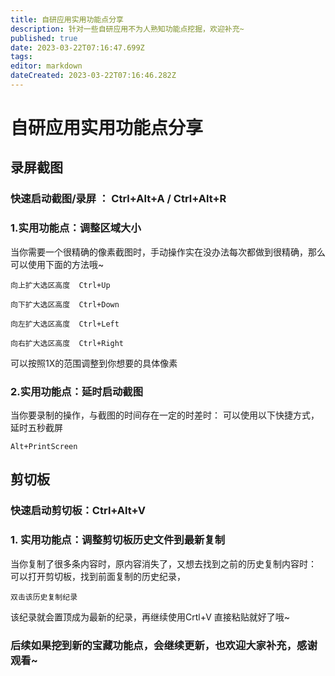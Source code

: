 ```yaml
---
title: 自研应用实用功能点分享
description: 针对一些自研应用不为人熟知功能点挖掘，欢迎补充~
published: true
date: 2023-03-22T07:16:47.699Z
tags: 
editor: markdown
dateCreated: 2023-03-22T07:16:46.282Z
---
```


# 自研应用实用功能点分享
## 录屏截图
### 快速启动截图/录屏 ： Ctrl+Alt+A / Ctrl+Alt+R
### 1.实用功能点：调整区域大小
当你需要一个很精确的像素截图时，手动操作实在没办法每次都做到很精确，那么可以使用下面的方法哦~
```
向上扩大选区高度  Ctrl+Up
```
```
向下扩大选区高度  Ctrl+Down
```
```
向左扩大选区高度  Ctrl+Left
```
```
向右扩大选区高度  Ctrl+Right
```
可以按照1X的范围调整到你想要的具体像素

### 2.实用功能点：延时启动截图
当你要录制的操作，与截图的时间存在一定的时差时：
可以使用以下快捷方式，延时五秒截屏
```
Alt+PrintScreen
```


## 剪切板
### 快速启动剪切板：Ctrl+Alt+V
### 1. 实用功能点：调整剪切板历史文件到最新复制
当你复制了很多条内容时，原内容消失了，又想去找到之前的历史复制内容时：
可以打开剪切板，找到前面复制的历史纪录，
```
双击该历史复制纪录
```
该纪录就会置顶成为最新的纪录，再继续使用Crtl+V 直接粘贴就好了哦~

### 后续如果挖到新的宝藏功能点，会继续更新，也欢迎大家补充，感谢观看~

